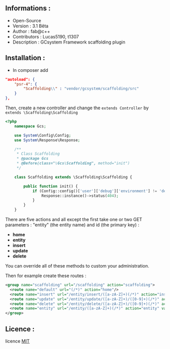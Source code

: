 ﻿Informations :
-----------

* Open-Source
* Version  : 3.1 Bêta
* Author : fab@c++
* Contributors : Lucas5190, t1307
* Description : GCsystem Framework scaffolding plugin

Installation :
-----------

* In composer add

```json
"autoload": {
	"psr-4": {
		"Scaffolding\\" : "vendor/gcsystem/scaffolding/src"
	}
},
```

Then, create a new controller and change the `extends Controller` by `extends \Scaffolding\Scaffolding`

```php
<?php
	namespace Gcs;

	use System\Config\Config;
	use System\Response\Response;

	/**
	 * Class Scaffolding
	 * @package Gcs
	 * @Before(class="\Gcs\Scaffolding", method="init")
	 */

	class Scaffolding extends \Scaffolding\Scaffolding {

		public function init() {
			if (Config::config()['user']['debug']['environment'] != 'development') {
				Response::instance()->status(404);
			}
		}
	}
```	

There are five actions and all except the first take one or two GET parameters : "entity" (the entity name) and id (the primary key) : 

 - **home**
 - **entity**
 - **insert**
 - **update**
 - **delete**

You can override all of these methods to custom your administration.

Then for example create these routes :

```xml
<group name="scaffolding" url="/scaffolding" action="scaffolding">
  <route name="default" url="(/*)" action="home"/>
  <route name="insert" url="/entity/insert/([a-zA-Z]+)(/*)" action="insert" vars="entity"/>
  <route name="update" url="/entity/update/([a-zA-Z]+)/([0-9]+)(/*)" action="update" vars="entity,id"/>
  <route name="delete" url="/entity/delete/([a-zA-Z]+)/([0-9]+)(/*)" action="delete" vars="entity,id"/>
  <route name="entity" url="/entity/([a-zA-Z]+)(/*)" action="entity" vars="entity"/>
</group>
```

Licence :
-----------

licence [MIT](http://opensource.org/licenses/MIT)